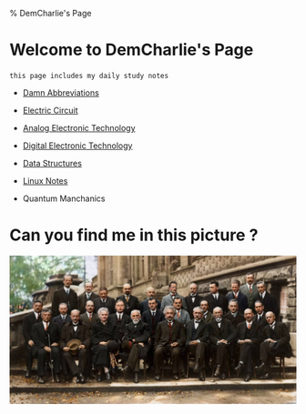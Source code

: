 % DemCharlie's Page

# Welcome to DemCharlie's Page

`this page includes my daily study notes`

- [Damn Abbreviations](./DamnAbbreviation.md)

- [Electric Circuit](./ElectricCircuit.md)

- [Analog Electronic Technology](./AnalogElectronicTechnology.md)

- [Digital Electronic Technology](./404.html)

- [Data Structures](./DataStructures.md)

- [Linux Notes](./LinuxNotes.md)

- Quantum Manchanics

# Can you find me in this picture ?

![找不到图片](./索维尔会议.jpg)
